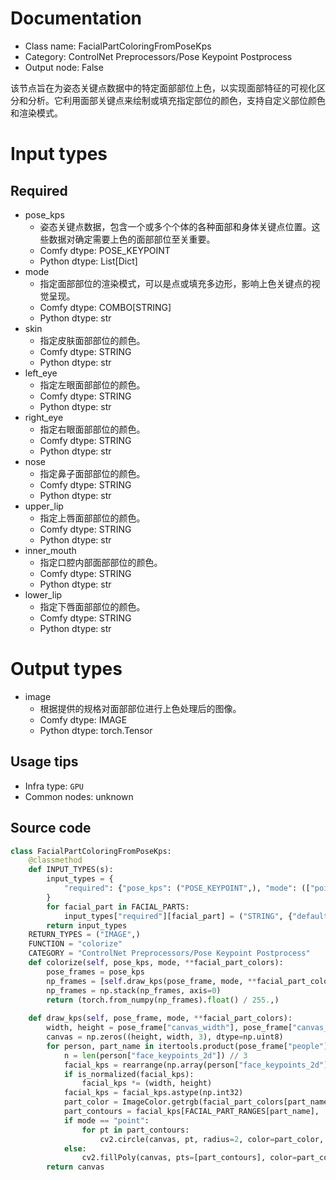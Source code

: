 
# Documentation
- Class name: FacialPartColoringFromPoseKps
- Category: ControlNet Preprocessors/Pose Keypoint Postprocess
- Output node: False

该节点旨在为姿态关键点数据中的特定面部部位上色，以实现面部特征的可视化区分和分析。它利用面部关键点来绘制或填充指定部位的颜色，支持自定义部位颜色和渲染模式。

# Input types
## Required
- pose_kps
    - 姿态关键点数据，包含一个或多个个体的各种面部和身体关键点位置。这些数据对确定需要上色的面部部位至关重要。
    - Comfy dtype: POSE_KEYPOINT
    - Python dtype: List[Dict]
- mode
    - 指定面部部位的渲染模式，可以是点或填充多边形，影响上色关键点的视觉呈现。
    - Comfy dtype: COMBO[STRING]
    - Python dtype: str
- skin
    - 指定皮肤面部部位的颜色。
    - Comfy dtype: STRING
    - Python dtype: str
- left_eye
    - 指定左眼面部部位的颜色。
    - Comfy dtype: STRING
    - Python dtype: str
- right_eye
    - 指定右眼面部部位的颜色。
    - Comfy dtype: STRING
    - Python dtype: str
- nose
    - 指定鼻子面部部位的颜色。
    - Comfy dtype: STRING
    - Python dtype: str
- upper_lip
    - 指定上唇面部部位的颜色。
    - Comfy dtype: STRING
    - Python dtype: str
- inner_mouth
    - 指定口腔内部面部部位的颜色。
    - Comfy dtype: STRING
    - Python dtype: str
- lower_lip
    - 指定下唇面部部位的颜色。
    - Comfy dtype: STRING
    - Python dtype: str

# Output types
- image
    - 根据提供的规格对面部部位进行上色处理后的图像。
    - Comfy dtype: IMAGE
    - Python dtype: torch.Tensor


## Usage tips
- Infra type: `GPU`
- Common nodes: unknown


## Source code
```python
class FacialPartColoringFromPoseKps:
    @classmethod
    def INPUT_TYPES(s):
        input_types = {
            "required": {"pose_kps": ("POSE_KEYPOINT",), "mode": (["point", "polygon"], {"default": "polygon"})}
        }
        for facial_part in FACIAL_PARTS: 
            input_types["required"][facial_part] = ("STRING", {"default": LAPA_COLORS[facial_part], "multiline": False})
        return input_types
    RETURN_TYPES = ("IMAGE",)
    FUNCTION = "colorize"
    CATEGORY = "ControlNet Preprocessors/Pose Keypoint Postprocess"
    def colorize(self, pose_kps, mode, **facial_part_colors):
        pose_frames = pose_kps
        np_frames = [self.draw_kps(pose_frame, mode, **facial_part_colors) for pose_frame in pose_frames]
        np_frames = np.stack(np_frames, axis=0)
        return (torch.from_numpy(np_frames).float() / 255.,)
            
    def draw_kps(self, pose_frame, mode, **facial_part_colors):
        width, height = pose_frame["canvas_width"], pose_frame["canvas_height"]
        canvas = np.zeros((height, width, 3), dtype=np.uint8)
        for person, part_name in itertools.product(pose_frame["people"], FACIAL_PARTS):
            n = len(person["face_keypoints_2d"]) // 3
            facial_kps = rearrange(np.array(person["face_keypoints_2d"]), "(n c) -> n c", n=n, c=3)[:, :2]
            if is_normalized(facial_kps):
                facial_kps *= (width, height)
            facial_kps = facial_kps.astype(np.int32)
            part_color = ImageColor.getrgb(facial_part_colors[part_name])[:3]
            part_contours = facial_kps[FACIAL_PART_RANGES[part_name], :]
            if mode == "point":
                for pt in part_contours:
                    cv2.circle(canvas, pt, radius=2, color=part_color, thickness=-1)
            else:
                cv2.fillPoly(canvas, pts=[part_contours], color=part_color)
        return canvas

```
